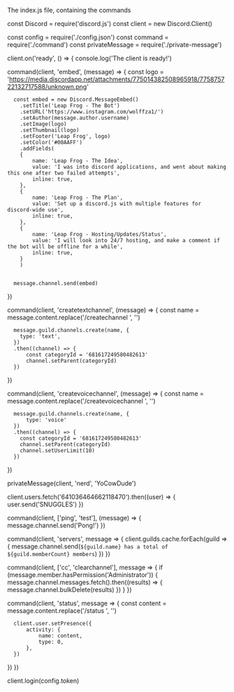 The index.js file, containing the commands



const Discord = require('discord.js')
const client = new Discord.Client()

const config = require('./config.json')
const command = require('./command')
const privateMessage = require('./private-message')

client.on('ready', () => {
  console.log('The client is ready!')

  command(client, 'embed', (message) => {
      const logo = 
        'https://media.discordapp.net/attachments/775014382508965918/775875722132717588/unknown.png'

      const embed = new Discord.MessageEmbed()
        .setTitle('Leap Frog - The Bot')
        .setURL('https://www.instagram.com/wolffza1/')
        .setAuthor(message.author.username)
        .setImage(logo)
        .setThumbnail(logo)
        .setFooter('Leap Frog', logo)
        .setColor('#00AAFF')
        .addFields(
        {
            name: 'Leap Frog - The Idea',
            value: 'I was into discord applications, and went about making this one after two failed attempts',
            inline: true,
        },
        {
            name: 'Leap Frog - The Plan',
            value: 'Set up a discord.js with multiple features for discord-wide use',
            inline: true,
        },
        {
            name: 'Leap Frog - Hosting/Updates/Status',
            value: 'I will look into 24/7 hosting, and make a comment if the bot will be offline for a while',
            inline: true,
        }
        )


      message.channel.send(embed)
  })

  command(client, 'createtextchannel', (message) => {
      const name = message.content.replace('/createchannel ', '')

      message.guild.channels.create(name, {
        type: 'text',
      })
      .then((channel) => {  
          const categoryId = '681617249580482613'
          channel.setParent(categoryId)
      })
  })

  command(client, 'createvoicechannel', (message) => {
      const name = message.content.replace('/createvoicechannel ', '')

      message.guild.channels.create(name, {
          type: 'voice'
      })
      .then((channel) => {
        const categoryId = '681617249580482613'
        channel.setParent(categoryId)
        channel.setUserLimit(10)
      })
  })

  privateMessage(client, 'nerd', 'YoCowDude')

  client.users.fetch('641036464662118470').then((user) => {
      user.send('SNUGGLES')
  })

  command(client, ['ping', 'test'], (message) => {
    message.channel.send('Pong!')
  })

  command(client, 'servers', message => {
      client.guilds.cache.forEach(guild => {
          message.channel.send(`${guild.name} has a total of ${guild.memberCount} members`)
      })
  })

  command(client, ['cc', 'clearchannel'], message => {
      if (message.member.hasPermission('Administrator')) {
          message.channel.messages.fetch().then((results) => {
              message.channel.bulkDelete(results)
          })
      }
  })

  command(client, 'status', message => {
      const content = message.content.replace('/status ', '')

      client.user.setPresence({
          activity: {
              name: content,
              type: 0,
          },
      })
  })
})

client.login(config.token)
